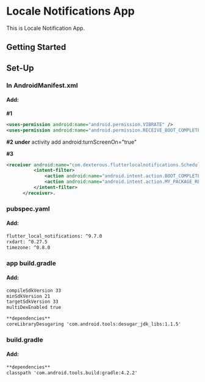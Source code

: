 # Locale Notifications App

This is Locale Notification App.

## Getting Started

## Set-Up

### In AndroidManifest.xml

#### Add:

**#1**
 ```xml
 <uses-permission android:name="android.permission.VIBRATE" />
 <uses-permission android:name="android.permission.RECEIVE_BOOT_COMPLETED"/>
```

**#2**
 **under**  activity add
                   android:turnScreenOn="true"
           
**#3**
 ```xml
<receiver android:name="com.dexterous.flutterlocalnotifications.ScheduledNotificationBootReceiver">
           <intent-filter>
               <action android:name="android.intent.action.BOOT_COMPLETED"/>
               <action android:name="android.intent.action.MY_PACKAGE_REPLACED"/>
           </intent-filter>
       </receiver>.
```
### pubspec.yaml

#### Add:
```xml 
flutter_local_notifications: ^9.7.0
rxdart: ^0.27.5
timezone: ^0.8.0
```
### app build.gradle
#### Add:
```xml
compileSdkVersion 33
minSdkVersion 21
targetSdkVersion 33
multiDexEnabled true

**dependencies**
coreLibraryDesugaring 'com.android.tools:desugar_jdk_libs:1.1.5'
```
### build.gradle
#### Add:
```xml
**dependencies**
classpath 'com.android.tools.build:gradle:4.2.2'
```
